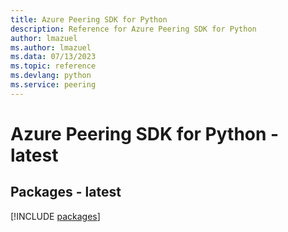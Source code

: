 ```yaml
---
title: Azure Peering SDK for Python
description: Reference for Azure Peering SDK for Python
author: lmazuel
ms.author: lmazuel
ms.data: 07/13/2023
ms.topic: reference
ms.devlang: python
ms.service: peering
---
```

# Azure Peering SDK for Python - latest
## Packages - latest
[!INCLUDE [packages](peering-index.md)]